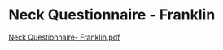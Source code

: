 # Neck Questionnaire - Franklin

[Neck Questionnaire- Franklin.pdf](Neck%20Questionnaire%20-%20Franklin%206c7734f342a641c9b4058c17152e0a50/Neck_Questionnaire-_Franklin.pdf)